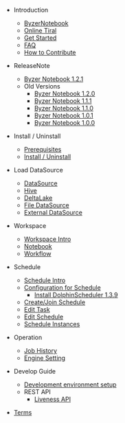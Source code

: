 - Introduction
  * [ByzerNotebook](/byzer-notebook/en-us/introduction/notebook_intro.md)
  * [Online Tiral](/byzer-notebook/en-us/introduction/online_trial.md)
  * [Get Started](/byzer-notebook/en-us/introduction/get_started.md)
  * [FAQ](/byzer-notebook/en-us/faq/faq.md)
  * [How to Contribute](/byzer-notebook/en-us/appendix/contribute.md)  

- ReleaseNote
  * [Byzer Notebook 1.2.1](/byzer-notebook/en-us/release-notes/1.2.1.md)
  - Old Versions
    * [Byzer Notebook 1.2.0](/byzer-notebook/en-us/release-notes/1.2.0.md)
    * [Byzer Notebook 1.1.1](/byzer-notebook/en-us/release-notes/1.1.1.md)
    * [Byzer Notebook 1.1.0](/byzer-notebook/en-us/release-notes/1.1.0.md)
    * [Byzer Notebook 1.0.1](/byzer-notebook/en-us/release-notes/1.0.1.md)
    * [Byzer Notebook 1.0.0](/byzer-notebook/en-us/release-notes/1.0.0.md)

- Install / Uninstall
  * [Prerequisites](/byzer-notebook/en-us/installation/prerequisites.md)
  * [Install / Uninstall](/byzer-notebook/en-us/installation/install_uninstall.md)

- Load DataSource
  * [DataSource](/byzer-notebook/en-us/datasource/README.md)
  * [Hive](/byzer-notebook/en-us/datasource/hive.md)
  * [DeltaLake](/byzer-notebook/en-us/datasource/deltalake.md)
  * [File DataSource](/byzer-notebook/en-us/datasource/file.md)
  * [External DataSource](/byzer-notebook/en-us/datasource/external_ds.md)

- Workspace
  * [Workspace Intro](/byzer-notebook/en-us/workspace/intro.md)
  * [Notebook](/byzer-notebook/en-us/workspace/notebook.md)
  * [Workflow](/byzer-notebook/en-us/workspace/workflow.md)

- Schedule
  * [Schedule Intro](/byzer-notebook/en-us/schedule/intro.md)
  * [Configuration for Schedule](/byzer-notebook/en-us/schedule/setup.md)
    * [Install DolphinScheduler 1.3.9](/byzer-notebook/en-us/schedule/install_dolphinscheduler.md)
  * [Create/Join Schedule](/byzer-notebook/en-us/schedule/create_join.md)
  * [Edit Task](/byzer-notebook/en-us/schedule/edit_task.md)
  * [Edit Schedule](/byzer-notebook/en-us/schedule/edit.md)
  * [Schedule Instances](/byzer-notebook/en-us/schedule/instance.md)

- Operation
  * [Job History](/byzer-notebook/en-us/operation/job_history.md)
  * [Engine Setting](/byzer-notebook/en-us/operation/engine.md)

- Develop Guide
  - [Development environment setup](/byzer-notebook/en-us/developer/dev_env/build_notebooke_dev_env.md)
  - REST API
    * [Liveness API](/byzer-notebook/en-us/developer/api/liveness_api.md)

- [Terms](/byzer-notebook/en-us/appendix/terms.md)  

